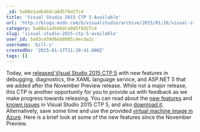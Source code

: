 ```yaml
---
_id: 5a88e1adbd6dca0d5f0d27c4
title: 'Visual Studio 2015 CTP 5 Available'
url: 'http://blogs.msdn.com/b/visualstudio/archive/2015/01/16/visual-studio-2015-cpt-5-now-available.aspx'
category: 5a88e1adbd6dca0d5f0d27c4
slug: 'visual-studio-2015-ctp-5-available'
user_id: 5a83ce59d6eb0005c4ecda2c
username: 'bill-s'
createdOn: '2015-01-17T11:20:41.000Z'
tags: []
---
```


Today, we <a href="http://go.microsoft.com/fwlink/?LinkId=400496" target="_blank">released Visual Studio 2015 CTP 5</a> with new features in debugging, diagnostics, the XAML language service, and ASP.NET 5 that we added after the November Preview release. While not a major release, this CTP is another opportunity for you to provide us with feedback as we make progress towards releasing. You can read about the <a href="http://www.visualstudio.com/en-us/news/vs2015-vs" target="_blank">new features</a> and <a href="http://go.microsoft.com/fwlink/?LinkId=400496">known issues</a> in Visual Studio 2015 CTP 5, and also <a href="http://go.microsoft.com/fwlink/?LinkId=400496">download it</a>. Alternatively, save some time and use the provided <a href="http://blogs.msdn.com/b/visualstudio/archive/2015/01/08/azure-virtual-machine-images-for-visual-studio.aspx">virtual machine image in Azure</a>. Here is a brief look at some of the new features since the November Preview.

